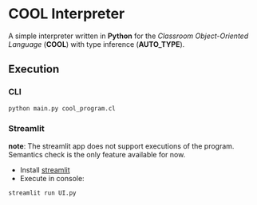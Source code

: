 COOL Interpreter
================
A simple interpreter written in **Python** for the _Classroom Object-Oriented Language_ (**COOL**) with type inference (**AUTO_TYPE**).

## Execution

### CLI

```bash
python main.py cool_program.cl
```

### Streamlit

**note**: The streamlit app does not support executions of the program. Semantics check is the only feature available for now.

- Install [streamlit](https//:streamlit.io)
- Execute in console:

```bash
streamlit run UI.py
```
